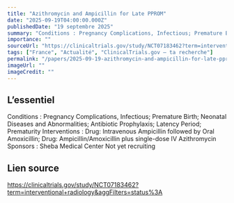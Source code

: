```yaml
---
title: "Azithromycin and Ampicillin for Late PPROM"
date: "2025-09-19T04:00:00.000Z"
publishedDate: "19 septembre 2025"
summary: "Conditions : Pregnancy Complications, Infectious; Premature Birth; Neonatal Diseases and Abnormalities; Antibiotic Prophylaxis; Latency Period; Prematurity Interventions : Drug: Intravenous Ampicillin followed by Oral Amoxicillin; Drug: Ampicillin/Amoxicillin plus single-dose IV Azithromycin Sponsors : Sheba Medical Center Not yet recruiting"
importance: ""
sourceUrl: "https://clinicaltrials.gov/study/NCT07183462?term=interventional+radiology&aggFilters=status%3A"
tags: ["France", "Actualité", "ClinicalTrials.gov — ta recherche"]
permalink: "/papers/2025-09-19-azithromycin-and-ampicillin-for-late-pprom"
imageUrl: ""
imageCredit: ""
---
```


## L’essentiel

Conditions : Pregnancy Complications, Infectious; Premature Birth; Neonatal Diseases and Abnormalities; Antibiotic Prophylaxis; Latency Period; Prematurity Interventions : Drug: Intravenous Ampicillin followed by Oral Amoxicillin; Drug: Ampicillin/Amoxicillin plus single-dose IV Azithromycin Sponsors : Sheba Medical Center Not yet recruiting

## Lien source

https://clinicaltrials.gov/study/NCT07183462?term=interventional+radiology&aggFilters=status%3A

